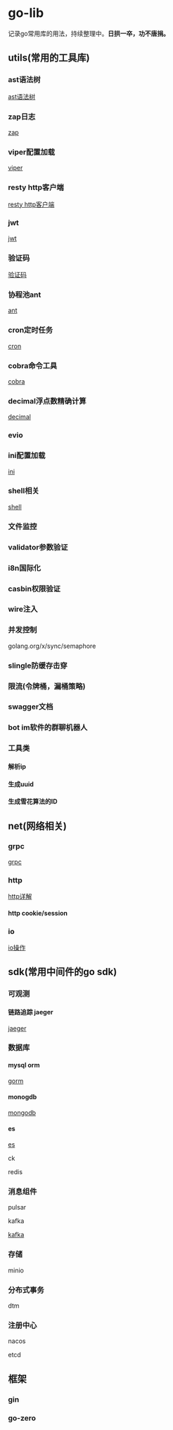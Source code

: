 # go-lib

记录go常用库的用法，持续整理中。**日拱一卒，功不唐捐。**

## utils(常用的工具库)

### ast语法树

[ast语法树](https://github.com/luxun9527/go-lib/tree/master/utils/ast)

### zap日志

[zap](https://github.com/luxun9527/go-lib/tree/master/utils/zap)

### viper配置加载

[viper](https://github.com/luxun9527/go-lib/tree/master/utils/viper)

### resty http客户端

[resty http客户端](https://github.com/luxun9527/go-lib/tree/master/utils/resty)

### jwt

[jwt](https://github.com/luxun9527/go-lib/tree/master/utils/jwt)

### 验证码

[验证码](https://github.com/luxun9527/go-lib/tree/master/utils/captcha)

### 协程池ant

[ant](https://github.com/luxun9527/go-lib/blob/master/utils/ants/main.go)

### cron定时任务

[cron](https://github.com/luxun9527/go-lib/blob/master/utils/cron/cron_test.go)

### cobra命令工具

[cobra](https://github.com/luxun9527/go-lib/tree/master/utils/cobra)

### decimal浮点数精确计算

[decimal](https://github.com/luxun9527/go-lib/tree/master/utils/decimal)

### evio

### ini配置加载

[ini](https://github.com/luxun9527/go-lib/tree/master/utils/ini)

### shell相关

[shell](https://github.com/luxun9527/go-lib/tree/master/utils/shell/shelldemo)

### 文件监控

### validator参数验证

### i8n国际化

### casbin权限验证

### wire注入

### 并发控制

golang.org/x/sync/semaphore

### slingle防缓存击穿

### 限流(令牌桶，漏桶策略)

### swagger文档

### bot im软件的群聊机器人



### 工具类

#### 解析ip

#### 生成uuid

#### 生成雪花算法的ID

####  



## net(网络相关)

### grpc

[grpc](https://github.com/luxun9527/go-lib/tree/master/net/grpc)

### http

[http详解](https://github.com/luxun9527/go-lib/tree/master/net/httpclient)

#### http cookie/session

### io

[io操作](https://github.com/luxun9527/go-lib/tree/master/net/io)





## sdk(常用中间件的go sdk)

### 可观测

#### 链路追踪 jaeger

[jaeger](https://github.com/luxun9527/go-lib/tree/master/sdk/jaeger)

### 数据库

#### **mysql orm**

[gorm](https://github.com/luxun9527/go-lib/tree/master/sdk/gorm)

#### monogdb

[mongodb](https://github.com/luxun9527/go-lib/tree/master/sdk/mongodb)

#### es

[es](https://github.com/luxun9527/go-lib/tree/master/sdk/es)

ck

redis

### 消息组件

pulsar

kafka

[kafka](https://github.com/luxun9527/go-lib/tree/master/sdk/kafka)

### 存储

minio

### 分布式事务

dtm

### 注册中心

nacos

etcd

## 框架

### gin

### go-zero 









